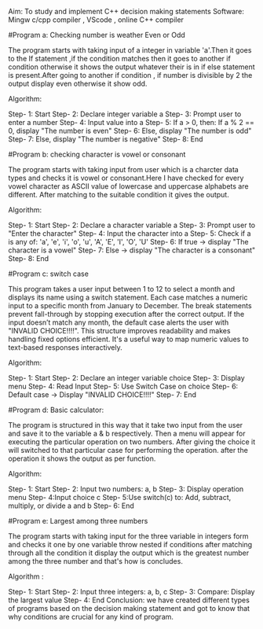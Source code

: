 Aim: To study and implement C++ decision making statements Software: Mingw c/cpp compiler , VScode , online C++ compiler

#Program a: Checking number is weather Even or Odd

The program starts with taking input of a integer in variable 'a'.Then it goes to the If statement ,if the condition matches then it goes to another if condition otherwise it shows the output whatever their is in if else statement is present.After going to another if condition , if number is divisible by 2 the output display even otherwise it show odd.

Algorithm:

Step- 1: Start
Step- 2: Declare integer variable a
Step- 3: Prompt user to enter a number
Step- 4: Input value into a
Step- 5: If a > 0, then: If a % 2 == 0, display "The number is even"
Step- 6: Else, display "The number is odd"
Step- 7: Else, display "The number is negative"
Step- 8: End

#Program b: checking character is vowel or consonant

The program starts with taking input from user which is a charcter data types and checks it is vowel or consonant.Here I have checked for every vowel character as ASCII value of lowercase and uppercase alphabets are different. After matching to the suitable condition it gives the output.

Algorithm:

Step- 1: Start
Step- 2: Declare a character variable a
Step- 3: Prompt user to "Enter the character"
Step- 4: Input the character into a
Step- 5: Check if a is any of: 'a', 'e', 'i', 'o', 'u', 'A', 'E', 'I', 'O', 'U'
Step- 6: If true → display "The character is a vowel"
Step- 7: Else → display "The character is a consonant"
Step- 8: End

#Program c: switch case

This program takes a user input between 1 to 12 to select a month and displays its name using a switch statement. Each case matches a numeric input to a specific month from January to December. The break statements prevent fall-through by stopping execution after the correct output. If the input doesn’t match any month, the default case alerts the user with "INVALID CHOICE!!!!". This structure improves readability and makes handling fixed options efficient. It's a useful way to map numeric values to text-based responses interactively.

Algorithm:

Step- 1: Start
Step- 2: Declare an integer variable choice
Step- 3: Display menu
Step- 4: Read Input
Step- 5: Use Switch Case on choice
Step- 6: Default case → Display "INVALID CHOICE!!!!"
Step- 7: End

#Program d: Basic calculator:

The program is structured in this way that it take two input from the user and save it to the variable a & b respectively. Then a menu will appear for executing the particular operation on two numbers. After giving the choice it will switched to that particular case for performing the operation. after the operation it shows the output as per function.

Algorithm:

Step- 1: Start
Step- 2: Input two numbers: a, b
Step- 3: Display operation menu
Step- 4:Input choice c
Step- 5:Use switch(c) to: Add, subtract, multiply, or divide a and b
Step- 6: End

#Program e: Largest among three numbers

The program starts with taking input for the three variable in integers form and checks it one by one variable throw nested if conditions after matching through all the condition it display the output which is the greatest number among the three number and that's how is concludes.

Algorithm :

Step- 1: Start
Step- 2: Input three integers: a, b, c
Step- 3: Compare: Display the largest value
Step- 4: End
Conclusion: we have created different types of programs based on the decision making statement and got to know that why conditions are crucial for any kind of program.
